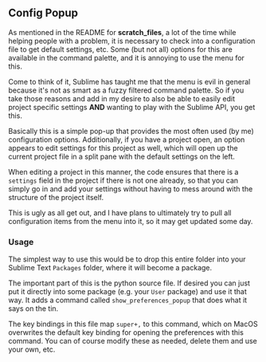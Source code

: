 Config Popup
------------

As mentioned in the README for **scratch_files**, a lot of the time while
helping people with a problem, it is necessary to check into a configuration
file to get default settings, etc. Some (but not all) options for this are
available in the command palette, and it is annoying to use the menu for this.

Come  to think of it, Sublime has taught me that the menu is evil in general
because it's not as smart as a fuzzy filtered command palette. So if you take
those reasons and add in my desire to also be able to easily edit project
specific settings **AND** wanting to play with the Sublime API, you get this.

Basically this is a simple pop-up that provides the most often used (by me)
configuration options. Additionally, if you have a project open, an option
appears to edit settings for this project as well, which will open up the
current project file in a split pane with the default settings on the left.

When editing a project in this manner, the code ensures that there is a
`settings` field in the project if there is not one already, so that you can
simply go in and add your settings without having to mess around with the
structure of the project itself.

This is ugly as all get out, and I have plans to ultimately try to pull all
configuration items from the menu into it, so it may get updated some day.

### Usage

The simplest way to use this would be to drop this entire folder into your
Sublime Text `Packages` folder, where it will become a package.

The important part of this is the python source file. If desired you can just
put it directly into some package (e.g. your `User` package) and use it that
way. It adds a command called `show_preferences_popup` that  does what it says
on the tin.

The key bindings in this file map `super+,` to this command, which on MacOS
overwrites the default key binding for opening the preferences with this
command. You can of course modify these as needed, delete them and use your
own, etc.